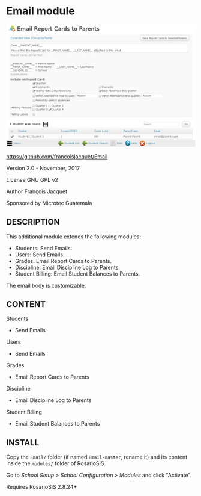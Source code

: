 Email module
============

![screenshot](https://raw.githubusercontent.com/francoisjacquet/Email/master/screenshot.png)

https://github.com/francoisjacquet/Email

Version 2.0 - November, 2017

License GNU GPL v2

Author François Jacquet

Sponsored by Microtec Guatemala

DESCRIPTION
-----------
This additional module extends the following modules:

- Students: Send Emails.
- Users: Send Emails.
- Grades: Email Report Cards to Parents.
- Discipline: Email Discipline Log to Parents.
- Student Billing: Email Student Balances to Parents.

The email body is customizable.

CONTENT
-------
Students
- Send Emails

Users
- Send Emails

Grades
- Email Report Cards to Parents

Discipline
- Email Discipline Log to Parents

Student Billing
- Email Student Balances to Parents

INSTALL
-------
Copy the `Email/` folder (if named `Email-master`, rename it) and its content inside the `modules/` folder of RosarioSIS.

Go to _School Setup > School Configuration > Modules_ and click "Activate".

Requires RosarioSIS 2.8.24+
